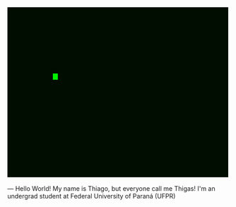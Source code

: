 <img src="/fundoPoemas.gif" style="width: 500px;">

— Hello World! My name is Thiago, but everyone call me Thigas! I'm an undergrad student at Federal University of Paraná (UFPR)
